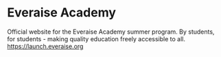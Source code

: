 # Everaise Academy
Official website for the Everaise Academy summer program. By students, for students - making quality education freely accessible to all. https://launch.everaise.org
